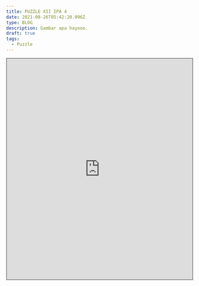 ```yaml
---
title: PUZZLE XII IPA 4
date: 2021-08-26T05:42:20.096Z
type: BLOG
description: Gambar apa hayooo.
draft: true
tags:
  - Puzzle
---
```

<iframe style="width: 100%; height: 600px; max-height: 90vh; border-style: solid; border-width: 2px; border-color: #888" allowFullScreen="true" src="https://www.jigsawexplorer.com/online-jigsaw-puzzle-player.html?frm=1&url=aHR0cHM6Ly9pLmliYi5jby94ZzMzeEdaL0lNRy0yMDIwMDYyNi1XQTAwMDcuanBnXyhub19wcmV2aWV3XzQpXw~~&color=lavender" title="Jigsaw Puzzle">Jigsaw Puzzle</iframe>